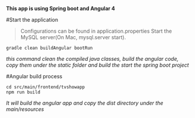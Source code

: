 **This app is using Spring boot and Angular 4**

#Start the application
> Configurations can be found in application.properties
> Start the MySQL server(On Mac, mysql.server start).  
```
gradle clean buildAngular bootRun
```
*this command clean the compiled java classes, build the angular code, copy them under the static folder and build the start the spring boot project*

#Angular build process
```
cd src/main/frontend/tvshowapp
npm run build
```
*It will build the angular app and copy the dist directory under the main/resources*
